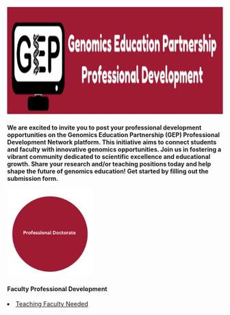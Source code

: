 <div style="text-align: center;">
<img src="docs/Genomics Education Partnership.png" width="100%" height="250">
</div>

#### We are excited to invite you to post your professional development opportunities on the Genomics Education Partnership (GEP) Professional Development Network platform. This initiative aims to connect students and faculty with innovative genomics opportunities. Join us in fostering a vibrant community dedicated to scientific excellence and educational growth. Share your research and/or teaching positions today and help shape the future of genomics education! Get started by filling out the submission form. 

<img src="docs/phd" width="200" height="200">

#### Faculty Professional Development
<li class="masthead__menu-item">
  <a href="https://cresylviolet.github.io/pages/alleninstitute.html">Teaching Faculty Needed</a>
</li>
